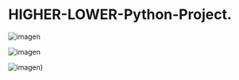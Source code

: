 # HIGHER-LOWER-Python-Project.


![imagen](https://user-images.githubusercontent.com/49128144/147799640-2d7ecc7a-2929-47fe-9082-7d78e87834a9.png)


![imagen](https://user-images.githubusercontent.com/49128144/147799644-c56d1bbe-1069-4542-be4a-567384aa3ccd.png)


![imagen](https://user-images.githubusercontent.com/49128144/147799661-b162885f-7e9a-4110-bf93-5fbf32ce2768.png))
